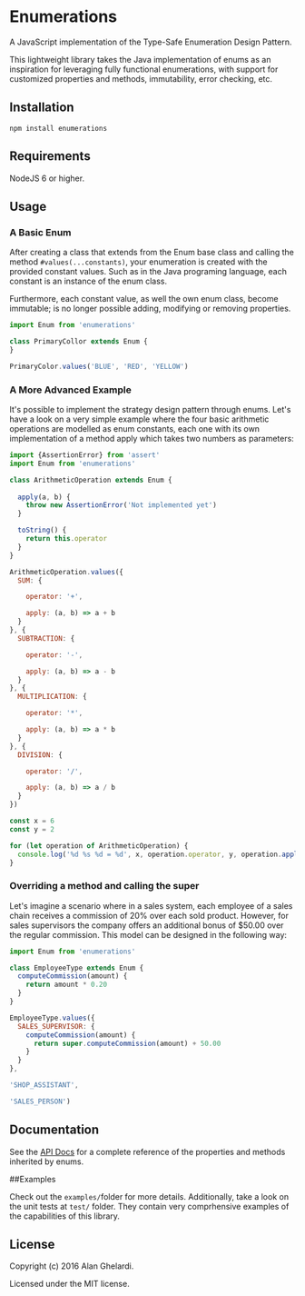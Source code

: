 # Enumerations

A JavaScript implementation of the Type-Safe Enumeration Design Pattern.

This lightweight library takes the Java implementation of enums as an inspiration for leveraging fully functional enumerations, with support for customized properties and methods, immutability, error checking, etc.

## Installation

```shell
npm install enumerations
```

## Requirements

NodeJS 6 or higher.

## Usage

### A Basic Enum

After creating a class that extends from the Enum base class and calling the method `#values(...constants)`, your enumeration is created with the provided constant values. Such as in the Java programing language, each constant is an instance of the enum class.

Furthermore, each constant value, as well the own enum class, become immutable; is no longer possible adding, modifying or removing properties.

```js
import Enum from 'enumerations'

class PrimaryCollor extends Enum {
}

PrimaryColor.values('BLUE', 'RED', 'YELLOW')

```

### A More Advanced Example

It's possible to implement the strategy design pattern through enums. Let's have a look on a very simple example where the four basic arithmetic operations are modelled as enum constants, each one with its own implementation of a method apply which takes two numbers as parameters:  

```js
import {AssertionError} from 'assert'
import Enum from 'enumerations'

class ArithmeticOperation extends Enum {
  
  apply(a, b) {
    throw new AssertionError('Not implemented yet')
  }

  toString() {
    return this.operator
  }
}

ArithmeticOperation.values({
  SUM: {

    operator: '+',

    apply: (a, b) => a + b
  }
}, {
  SUBTRACTION: {

    operator: '-',

    apply: (a, b) => a - b
  }
}, {
  MULTIPLICATION: {

    operator: '*',

    apply: (a, b) => a * b
  }
}, {
  DIVISION: {

    operator: '/',

    apply: (a, b) => a / b
  }
})

const x = 6
const y = 2

for (let operation of ArithmeticOperation) {
  console.log('%d %s %d = %d', x, operation.operator, y, operation.apply(x, y))
}
```

### Overriding a method and calling the super

Let's imagine a scenario where in a sales system, each employee of a sales chain receives a commission of 20% over each sold product. However, for sales supervisors the company offers an additional bonus of $50.00 over the regular commission. This model can be designed in the following way: 

```js
import Enum from 'enumerations'

class EmployeeType extends Enum {
  computeCommission(amount) {
    return amount * 0.20
  }
}

EmployeeType.values({
  SALES_SUPERVISOR: {
    computeCommission(amount) {
      return super.computeCommission(amount) + 50.00
    }
  }
},

'SHOP_ASSISTANT',

'SALES_PERSON')
```

## Documentation

See the [API Docs](docs/enum.md) for a complete reference of the properties and methods inherited by enums.   

##Examples

Check out the `examples/`folder for more details. Additionally, take a look on the unit tests at `test/` folder. They contain very  comprhensive examples of the capabilities of this library.

## License

Copyright (c) 2016 Alan Ghelardi.

Licensed under the MIT license.
